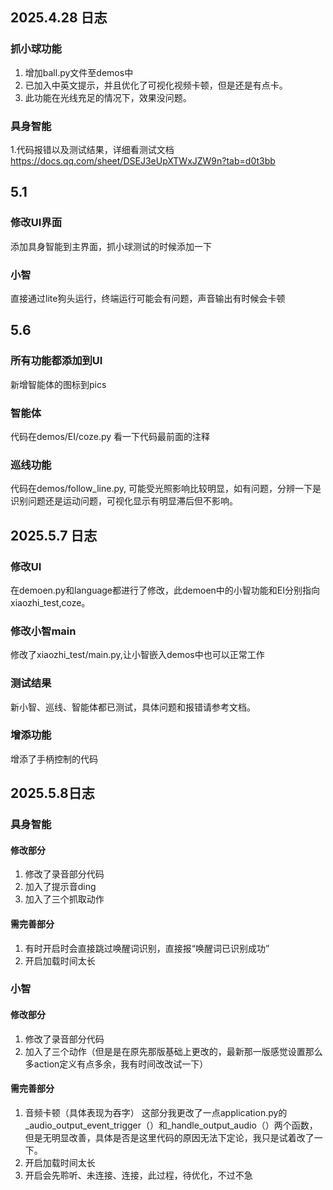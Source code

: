 ## 2025.4.28 日志
### 抓小球功能
1. 增加ball.py文件至demos中
2. 已加入中英文提示，并且优化了可视化视频卡顿，但是还是有点卡。
3. 此功能在光线充足的情况下，效果没问题。
### 具身智能
1.代码报错以及测试结果，详细看测试文档
https://docs.qq.com/sheet/DSEJ3eUpXTWxJZW9n?tab=d0t3bb

## 5.1 
### 修改UI界面
添加具身智能到主界面，抓小球测试的时候添加一下

### 小智
直接通过lite狗头运行，终端运行可能会有问题，声音输出有时候会卡顿

## 5.6
### 所有功能都添加到UI
新增智能体的图标到pics
### 智能体
代码在demos/EI/coze.py 看一下代码最前面的注释
### 巡线功能
代码在demos/follow_line.py, 可能受光照影响比较明显，如有问题，分辨一下是识别问题还是运动问题，可视化显示有明显滞后但不影响。

## 2025.5.7 日志
### 修改UI
在demoen.py和language都进行了修改，此demoen中的小智功能和EI分别指向xiaozhi_test,coze。
### 修改小智main
修改了xiaozhi_test/main.py,让小智嵌入demos中也可以正常工作
### 测试结果
新小智、巡线、智能体都已测试，具体问题和报错请参考文档。
### 增添功能
增添了手柄控制的代码

## 2025.5.8日志
### 具身智能
#### 修改部分
1. 修改了录音部分代码
2. 加入了提示音ding
3. 加入了三个抓取动作
#### 需完善部分
1. 有时开启时会直接跳过唤醒词识别，直接报“唤醒词已识别成功”
2. 开启加载时间太长
### 小智
#### 修改部分
1. 修改了录音部分代码
2. 加入了三个动作（但是是在原先那版基础上更改的，最新那一版感觉设置那么多action定义有点多余，我有时间改改试一下）
#### 需完善部分
1. 音频卡顿（具体表现为吞字）
这部分我更改了一点application.py的_audio_output_event_trigger（）和_handle_output_audio（）两个函数，但是无明显改善，具体是否是这里代码的原因无法下定论，我只是试着改了一下。
2. 开启加载时间太长
3. 开启会先聆听、未连接、连接，此过程，待优化，不过不急
